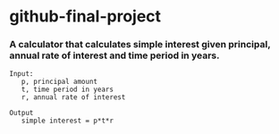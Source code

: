 # github-final-project

### A calculator that calculates simple interest given principal, annual rate of interest and time period in years.
```
Input:
   p, principal amount
   t, time period in years
   r, annual rate of interest
```
```   
Output
   simple interest = p*t*r
```
